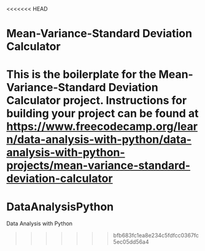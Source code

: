 <<<<<<< HEAD
# Mean-Variance-Standard Deviation Calculator

This is the boilerplate for the Mean-Variance-Standard Deviation Calculator project. Instructions for building your project can be found at https://www.freecodecamp.org/learn/data-analysis-with-python/data-analysis-with-python-projects/mean-variance-standard-deviation-calculator
=======
# DataAnalysisPython
Data Analysis with Python
>>>>>>> bfb683fc1ea8e234c5fdfcc0367fc5ec05dd56a4
